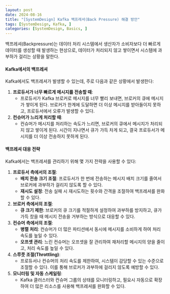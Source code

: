 ```yaml
---
layout: post
date: 2024-08-16
title: "[SystemDesign] Kafka 백프레셔(Back Pressure) 해결 방안"
tags: [SystemDesign, Kafka, ]
categories: [SystemDesign, Basics, ]
---
```



백프레셔(Backpressure)는 데이터 처리 시스템에서 생산자가 소비자보다 더 빠르게 데이터를 생성할 때 발생하는 현상으로, 데이터가 처리되지 않고 쌓이면서 시스템에 과부하가 걸리는 상황을 말한다.


#### Kafka에서의 백프레셔


Kafka에서도 백프레셔가 발생할 수 있는데, 주로 다음과 같은 상황에서 발생한다:

1. **프로듀서가 너무 빠르게 메시지를 전송할 때**:
	- 프로듀서가 Kafka 브로커로 메시지를 너무 빨리 보내면, 브로커의 큐에 메시지가 쌓이게 된다. 브로커가 한계에 도달하면 더 이상 메시지를 받아들이지 못하고, 프로듀서에서 오류가 발생할 수 있다.
2. **컨슈머가 느리게 처리할 때**:
	- 컨슈머가 메시지를 처리하는 속도가 느리면, 브로커의 큐에서 메시지가 처리되지 않고 쌓이게 된다. 시간이 지나면서 큐가 가득 차게 되고, 결국 프로듀서가 메시지를 더 이상 전송하지 못하게 된다.

#### 백프레셔 대응 전략


Kafka에서는 백프레셔를 관리하기 위해 몇 가지 전략을 사용할 수 있다:

1. **프로듀서 측에서의 조절**:
	- **배치 전송 크기 조절**: 프로듀서가 한 번에 전송하는 메시지 배치 크기를 줄여서 브로커에 과부하가 걸리지 않도록 할 수 있다.
	- **재시도 설정**: 전송 실패 시 재시도하는 횟수와 간격을 조절하여 백프레셔를 완화할 수 있다.
2. **브로커 측에서의 조절**:
	- **큐 크기 제한**: 브로커의 큐 크기를 적절하게 설정하여 과부하를 방지하고, 큐가 가득 찼을 때 메시지 전송을 거부하는 방식으로 대응할 수 있다.
3. **컨슈머 측에서의 조절**:
	- **병렬 처리**: 컨슈머가 더 많은 파티션에서 동시에 메시지를 소비하게 하여 처리 속도를 높일 수 있다.
	- **오프셋 관리**: 느린 컨슈머는 오프셋을 잘 관리하여 재처리할 메시지의 양을 줄이고, 처리 속도를 높일 수 있다.
4. **스루풋 조절(Throttling)**:
	- 프로듀서나 컨슈머의 처리 속도를 제한하여, 시스템이 감당할 수 있는 수준으로 조절할 수 있다. 이를 통해 브로커가 과부하에 걸리지 않도록 예방할 수 있다.
5. **모니터링 및 자동 스케일링**:
	- Kafka 클러스터와 컨슈머 그룹의 상태를 모니터링하고, 필요시 자동으로 확장하여 더 많은 리소스를 사용해 백프레셔를 완화할 수 있다.
